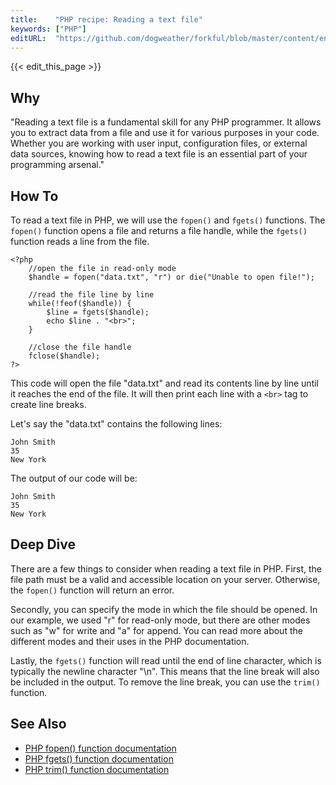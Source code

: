 ```yaml
---
title:    "PHP recipe: Reading a text file"
keywords: ["PHP"]
editURL:  "https://github.com/dogweather/forkful/blob/master/content/en/php/reading-a-text-file.md"
---
```


{{< edit_this_page >}}

## Why

"Reading a text file is a fundamental skill for any PHP programmer. It allows you to extract data from a file and use it for various purposes in your code. Whether you are working with user input, configuration files, or external data sources, knowing how to read a text file is an essential part of your programming arsenal."

## How To

To read a text file in PHP, we will use the `fopen()` and `fgets()` functions. The `fopen()` function opens a file and returns a file handle, while the `fgets()` function reads a line from the file.

```
<?php
    //open the file in read-only mode
    $handle = fopen("data.txt", "r") or die("Unable to open file!");

    //read the file line by line
    while(!feof($handle)) {
        $line = fgets($handle);
        echo $line . "<br>";
    }

    //close the file handle
    fclose($handle);
?>
```

This code will open the file "data.txt" and read its contents line by line until it reaches the end of the file. It will then print each line with a `<br>` tag to create line breaks.

Let's say the "data.txt" contains the following lines:

```
John Smith
35
New York
```

The output of our code will be:

```
John Smith
35
New York
```

## Deep Dive

There are a few things to consider when reading a text file in PHP. First, the file path must be a valid and accessible location on your server. Otherwise, the `fopen()` function will return an error.

Secondly, you can specify the mode in which the file should be opened. In our example, we used "r" for read-only mode, but there are other modes such as "w" for write and "a" for append. You can read more about the different modes and their uses in the PHP documentation.

Lastly, the `fgets()` function will read until the end of line character, which is typically the newline character "\n". This means that the line break will also be included in the output. To remove the line break, you can use the `trim()` function.

## See Also

- [PHP fopen() function documentation](https://www.php.net/manual/en/function.fopen.php)
- [PHP fgets() function documentation](https://www.php.net/manual/en/function.fgets.php)
- [PHP trim() function documentation](https://www.php.net/manual/en/function.trim.php)
